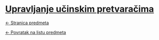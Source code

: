 # [Upravljanje učinskim pretvaračima](https://www.github.com/studosi-fer/UUP)
[<- Stranica predmeta](https://www.fer.unizg.hr/predmet/uup)

[<- Povratak na listu predmeta](https://www.github.com/studosi/FER)